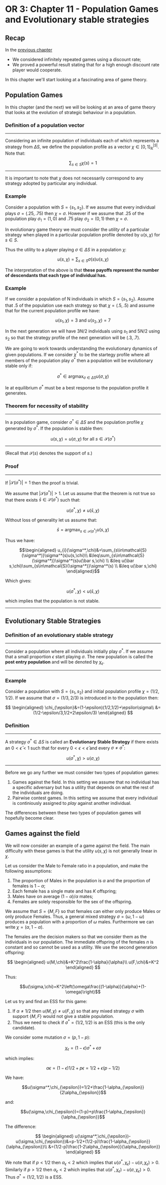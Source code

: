 # OR 3: Chapter 11 - Population Games and Evolutionary stable strategies

## Recap

In the [previous chapter](Chapter_10_Infinetely_Repeated_Games.md)

- We considered infinitely repeated games using a discount rate;
- We proved a powerful result stating that for a high enough discount rate player would cooperate.

In this chapter we'll start looking at a fascinating area of game theory.

## Population Games

In this chapter (and the next) we will be looking at an area of game theory that looks at the evolution of strategic behaviour in a population.

### Definition of a population vector

---

Considering an infinite population of individuals each of which represents a strategy from $\Delta S$, we define the population profile as a vector $\chi\in[0,1]^{|S|}_\mathbb{R}$. Note that:

$$\sum_{s\in S}\chi(s)=1$$

---

It is important to note that $\chi$ does not necessarily correspond to any strategy adopted by particular any individual.

### Example

Consider a population with $S=\{s_1,s_2\}$. If we assume that every individual plays $\sigma=(.25,.75)$ then $\chi=\sigma$. However if we assume that .25 of the population play $\sigma_1=(1,0)$ and .75 play $\sigma_2=(0,1)$ then $\chi=\sigma$.

In evolutionary game theory we must consider the _utility_ of a particular strategy when played in a particular population profile denoted by $u(s,\chi)$ for $s\in S$.

Thus the utility to a player playing $\sigma\in\Delta S$ in a population $\chi$:

$$u(s,\chi)=\sum_{s\in S}\sigma(s)u(s,\chi)$$

The interpretation of the above is that **these payoffs represent the number of descendants that each type of individual has.**

### Example

If we consider a population of N individuals in which $S=\{s_1,s_2\}$. Assume that .5 of the population use each strategy so that $\chi=(.5,.5)$ and assume that for the current population profile we have:

$$u(s_1,\chi)=3\text{ and }u(s_2,\chi)=7$$

In the next generation we will have $3N/2$ individuals using $s_1$ and $5N/2$ using $s_2$ so that the strategy profile of the next generation will be $(.3,.7)$.

We are going to work towards understanding the evolutionary dynamics of given populations. If we consider $\chi^*$ to be the startegy profile where all members of the population play $\sigma^*$ then a population will be evolutionary stable only if:

$$\sigma^*\in\text{argmax}_{\sigma\in\Delta S}u(\sigma,\chi)$$

Ie at equilibrium $\sigma^*$ must be a best response to the population profile it generates.

### Theorem for necessity of stability

---

In a population game, consider $\sigma^*\in\Delta S$ and the population profile $\chi$ generated by $\sigma^*$. If the population is stable then:

$$u(s,\chi)=u(\sigma,\chi)\text{ for all }s\in\mathcal{S}(\sigma^*)$$

---

(Recall that $\mathcal{S}(s)$ denotes the support of $s$.)

### Proof

---

If $|\mathcal{S}(\sigma^*)|=1$ then the proof is trivial.

We assume that $|\mathcal{S}(\sigma^*)|>1$. Let us assume that the theorem is not true so that there exists $\bar s\in\mathcal{S}(\sigma^*)$ such that:

$$u(\sigma^*,\chi)\ne u(\bar s,\chi)$$

Without loss of generality let us assume that:

$$\bar s=\text{argmax}_{s\in\mathcal{S}(\sigma^*)}u(s,\chi)$$

Thus we have:

$$\begin{aligned}
u_{i}(\sigma^*,\chi)&=\sum_{s\in\mathcal{S}(\sigma^*)}\sigma^*(s)u(s,\chi)\\
&\leq\sum_{s\in\mathcal{S}(\sigma^*)}\sigma^*(s)u(\bar s,\chi) \\
&\leq u(\bar s,\chi)\sum_{s\in\mathcal{S}(\sigma^*)}\sigma^*(s) \\
&\leq u(\bar s,\chi)
\end{aligned}$$

Which gives:

$$u(\sigma^*,\chi)< u(\bar s,\chi)$$

which implies that the population is not stable.

---

## Evolutionary Stable Strategies

### Definition of an evolutionary stable strategy

---

Consider a population where all individuals initially play $\sigma^*$. If we assume that a small proportion $\epsilon$ start playing $\sigma$. The new population is called the **post entry population** and will be denoted by $\chi_{\epsilon}$.

---

### Example

Consider a population with $S=\{s_1,s_2\}$ and initial population profile $\chi=(1/2,1/2)$. If we assume that $\sigma=(1/3,2/3)$ is introduced in to the population then:

$$
\begin{aligned}
\chi_{\epsilon}&=(1-\epsilon)(1/2,1/2)+\epsilon\sigma\\
            &=(1/2-\epsilon/3,1/2+2\epsilon/3)
\end{aligned}
$$

### Definition

---

A strategy $\sigma^*\in\Delta S$ is called an **Evolutionary Stable Strategy** if there exists an $0<\bar\epsilon<1$ such that for every $0<\epsilon<\bar \epsilon$ and every $\sigma\ne \sigma^*$:

$$u(\sigma^*,\chi)>u(\sigma,\chi)$$

---

Before we go any further we must consider two types of population games:

1. Games against the field. In this setting we assume that no individual has a specific adversary but has a utility that depends on what the rest of the individuals are doing.
2. Pairwise contest games. In this setting we assume that every individual is continiously assigned to _play_ against another individual.

The differences between these two types of population games will hopefully become clear.

## Games against the field

We will now consider an example of a game against the field. The main difficulty with these games is that the utility $u(s,\chi)$ is not generally linear in $\chi$.

Let us consider the Male to Female ratio in a population, and make the following assumptions:

1. The proportion of Males in the population is $\alpha$ and the proportion of females is $1-\alpha$;
2. Each female has a single mate and has $K$ offspring;
3. Males have on average $(1-\alpha)/\alpha$ mates;
4. Females are solely responsible for the sex of the offspring.

We assume that $S=\{M,F\}$ so that females can either only produce Males or only produce Females. Thus, a general mixed strategy $\sigma=(\omega,1-\omega)$ produces a population with a proportion of  $\omega$ males. Furthermore we can write $\chi=(\alpha,1-\alpha)$.

The females are the decision makers so that we consider them as the individuals in our population. The immediate offspring of the females $n$ is constant and so cannot be used as a utility. We use the second generation offspring:

$$
\begin{aligned}
u(M,\chi)&=K^2\frac{1-\alpha}{\alpha}\\
u(F,\chi)&=K^2
\end{aligned}
$$

Thus:

$$u(\sigma,\chi)=K^2\left(\omega\frac{(1-\alpha)}{\alpha}+(1-\omega)\right)$$

Let us try and find an ESS for this game:

1. If $\alpha\ne 1/2$ then $u(M,\chi)\ne u(F,\chi)$ so that any mixed strategy $\sigma$ with support $\{M,F\}$ would not give a stable population.
2. Thus we need to check if $\sigma^*=(1/2,1/2)$ is an ESS (this is the only candidate).

We consider some mutation $\sigma=(p,1-p)$:

$$\chi_{\epsilon}=(1-\epsilon)\sigma^*+\epsilon\sigma$$

which implies:

$$\alpha{\epsilon}=(1-\epsilon)1/2+p\epsilon=1/2+\epsilon(p-1/2)$$

We have:

$$u(\sigma^*,\chi_{\epsilon})=1/2+\frac{1-\alpha_{\epsilon}}{2\alpha_{\epsilon}}$$

and:

$$u(\sigma,\chi_{\epsilon})=(1-p)+p\frac{1-\alpha_{\epsilon}}{\alpha_{\epsilon}}$$

The difference:

$$
\begin{aligned}
u(\sigma^*,\chi_{\epsilon})-u(\sigma,\chi_{\epsilon})&=p-1/2+(1/2-p)\frac{1-\alpha_{\epsilon}}{\alpha_{\epsilon}}\\
&=(1/2-p)\frac{1-2\alpha_{\epsilon}}{\alpha_{\epsilon}}
\end{aligned}
$$

We note that if $p<1/2$ then $\alpha_{\epsilon}<2$ which implies that $u(\sigma^*,\chi_{\epsilon})-u(\sigma,\chi_{\epsilon})>0$. Similarly if $p>1/2$ then $\alpha_{\epsilon}<2$ which implies that $u(\sigma^*,\chi_{\epsilon})-u(\sigma,\chi_{\epsilon})>0$. Thus $\sigma^*=(1/2,1/2)$ is a ESS.
